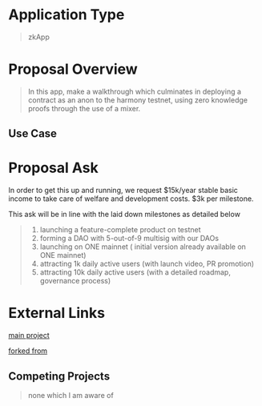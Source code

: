 # Application Type

> zkApp

# Proposal Overview

>  In this app, make a walkthrough which culminates in deploying a contract as an anon to the harmony testnet, using zero knowledge proofs through the use of a mixer.

## Use Case

# Proposal Ask

In order to get this up and running, we request $15k/year stable basic income to take care of welfare and development costs. $3k per milestone.

This ask will be in line with the laid down milestones as detailed below

> 1. launching a feature-complete product on testnet
> 2. forming a DAO with 5-out-of-9 multisig with our DAOs
> 3. launching on ONE mainnet ( initial version already available on ONE mainnet)
> 4. attracting 1k daily active users (with launch video, PR promotion)
> 5. attracting 10k daily active users (with a detailed roadmap, governance process)

# External Links

[main project](https://github.com/alienflip/degenDeploy)

[forked from](https://github.com/webb-tools/tornado-core)

## Competing Projects

> none which I am aware of

